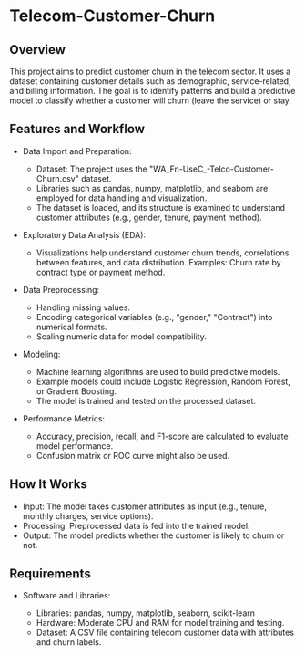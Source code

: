 # Telecom-Customer-Churn

## Overview

This project aims to predict customer churn in the telecom sector. It uses a dataset containing customer details such as demographic, service-related, and billing information. The goal is to identify patterns and build a predictive model to classify whether a customer will churn (leave the service) or stay.

## Features and Workflow

* Data Import and Preparation:

   * Dataset: The project uses the "WA_Fn-UseC_-Telco-Customer-Churn.csv" dataset.
   * Libraries such as pandas, numpy, matplotlib, and seaborn are employed for data handling and visualization.
   * The dataset is loaded, and its structure is examined to understand customer attributes (e.g., gender, tenure, payment method).
     
* Exploratory Data Analysis (EDA):

   * Visualizations help understand customer churn trends, correlations between features, and data distribution.
     Examples: Churn rate by contract type or payment method.
* Data Preprocessing:

    * Handling missing values.
    * Encoding categorical variables (e.g., "gender," "Contract") into numerical formats.
    * Scaling numeric data for model compatibility.
* Modeling:

     * Machine learning algorithms are used to build predictive models.
     * Example models could include Logistic Regression, Random Forest, or Gradient Boosting.
     * The model is trained and tested on the processed dataset.
* Performance Metrics:

     * Accuracy, precision, recall, and F1-score are calculated to evaluate model performance.
     * Confusion matrix or ROC curve might also be used.

       
## How It Works

* Input: The model takes customer attributes as input (e.g., tenure, monthly charges, service options).
* Processing: Preprocessed data is fed into the trained model.
* Output: The model predicts whether the customer is likely to churn or not.

## Requirements

  * Software and Libraries:
   
       * Libraries: pandas, numpy, matplotlib, seaborn, scikit-learn
       * Hardware: Moderate CPU and RAM for model training and testing.
       * Dataset: A CSV file containing telecom customer data with attributes and churn labels.
  
